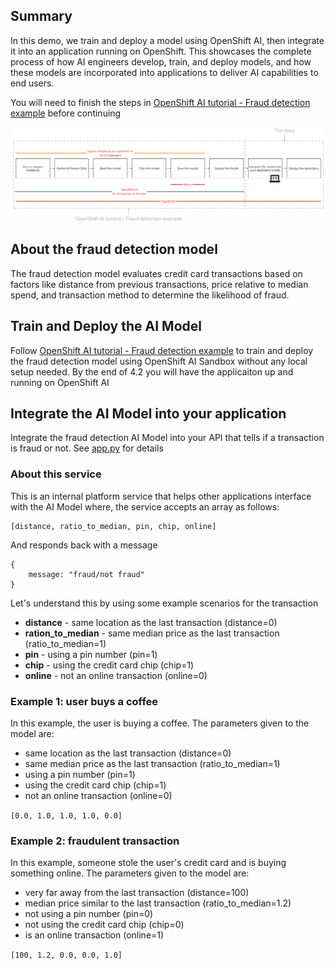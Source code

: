 ## Summary
In this demo, we train and deploy a model using OpenShift AI, then integrate it into an application running on OpenShift. This showcases the complete process of how AI engineers develop, train, and deploy models, and how these models are incorporated into applications to deliver AI capabilities to end users.

You will need to finish the steps in [OpenShift AI tutorial - Fraud detection example](https://docs.redhat.com/en/documentation/red_hat_openshift_ai_self-managed/2-latest/html/openshift_ai_tutorial_-_fraud_detection_example/index) before continuing

![Screenshot](image.png)


## About the fraud detection model

The fraud detection model evaluates credit card transactions based on factors like distance from previous transactions, price relative to median spend, and transaction method to determine the likelihood of fraud. 

## Train and Deploy the AI Model

Follow [OpenShift AI tutorial - Fraud detection example](https://docs.redhat.com/en/documentation/red_hat_openshift_ai_self-managed/2-latest/html/openshift_ai_tutorial_-_fraud_detection_example/index) to train and deploy the fraud detection model using OpenShift AI Sandbox without any local setup needed. By the end of 4.2 you will have the applicaiton up and running on OpenShift AI

## Integrate the AI Model into your application
Integrate the fraud detection AI Model into your API that tells if a transaction is fraud or not. See [app.py](https://github.com/yashwanthm/ai-fraud-detection-demo-api/blob/main/app.py) for details

### About this service

This is an internal platform service that helps other applications interface with the AI Model where, the service accepts an array as follows:

    [distance, ratio_to_median, pin, chip, online]

And responds back with a message

    {
	    message: "fraud/not fraud"
    }

Let's understand this by using some example scenarios for the transaction
-   **distance** - same location as the last transaction (distance=0)
-   **ration_to_median** - same median price as the last transaction (ratio_to_median=1)
-   **pin** - using a pin number (pin=1)
-   **chip** - using the credit card chip (chip=1)
-   **online** - not an online transaction (online=0)

### Example 1: user buys a coffee
In this example, the user is buying a coffee. The parameters given to the model are:
-   same location as the last transaction (distance=0)
-   same median price as the last transaction (ratio_to_median=1)
-   using a pin number (pin=1)
-   using the credit card chip (chip=1)
-   not an online transaction (online=0)

`[0.0, 1.0, 1.0, 1.0, 0.0]`

### Example 2: fraudulent transaction
In this example, someone stole the user's credit card and is buying something online. The parameters given to the model are:

-   very far away from the last transaction (distance=100)
-   median price similar to the last transaction (ratio_to_median=1.2)
-   not using a pin number (pin=0)
-   not using the credit card chip (chip=0)
-   is an online transaction (online=1)

`[100, 1.2, 0.0, 0.0, 1.0]`

